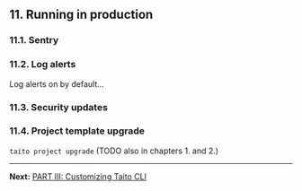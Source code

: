 ## 11. Running in production

### 11.1. Sentry

### 11.2. Log alerts

Log alerts on by default...

### 11.3. Security updates

### 11.4. Project template upgrade

`taito project upgrade` (TODO also in chapters 1. and 2.)

---

**Next:** [PART III: Customizing Taito CLI](12-creating-a-custom-command.md)

